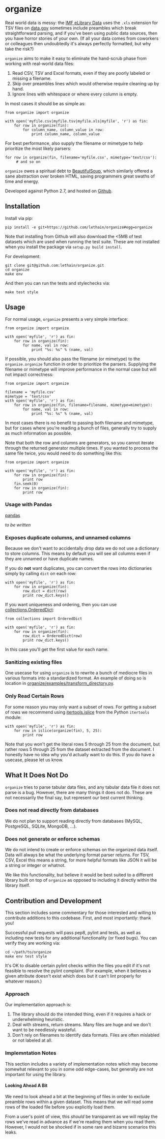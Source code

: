 # organize

Real world data is messy: the [IMF eLibrary Data](http://www.imf.org/external/data.htm) uses the ``.xls`` extension for TSV
files on [data.gov](https://www.data.gov/) sometimes include preambles which break straightforward parsing, and
if you've been using public data sources, then you have horror stories of your own. (If all your data comes
from coworkers or colleagues then undoubtedly it's always perfectly formatted, but why take the risk?)

``organize`` aims to make it easy to eliminate the hand-scrub phase from working with real-world data files:

1. Read CSV, TSV and Excel formats, even if they are poorly labeled or missing a filename.
2. Skip over preambles lines which would otherwise require cleaning up by hand.
3. Ignore lines with whitespace or where every column is empty.

In most cases it should be as simple as:

    from organize import organize

    with open('myfile.csv|myfile.tsv|myfile.xls|myfile', 'r') as fin:
        for row in organize(fin):
            for column_name, column_value in row:
                print column_name, column_value

For best performance, also supply the filename or mimetype to help
prioritize the most likely parsers:

    for row in organize(fin, filename='myfile.csv', mimetype='text/csv'):
         # and so on

``organize`` owes a spiritual debt to [BeautifulSoup](http://www.crummy.com/software/BeautifulSoup/),
which similarly offered a sane abstraction over broken HTML, saving programmers great swaths of time
and energy.

Developed against Python 2.7, and hosted on [Github](https://github.com/lethain/organize).


## Installation

Install via pip:

    pip install -e git+https://github.com/lethain/organize#egg=organize

Note that installing from Github will also download the <5MB of test datasets
which are used when running the test suite. These are not installed when you
install the package via ``setup.py build install``.

For development:

    git clone git@github.com:lethain/organize.git
    cd organize
    make env

And then you can run the tests and stylechecks via:

    make test style


## Usage

For normal usage, ``organize`` presents a very simple interface:

    from organize import organize

    with open('myfile', 'r') as fin:
        for row in organize(fin):
            for name, val in row:
                print "%s: %s" % (name, val)

If possible, you should also pass the filename (or mimetype) to
the ``organize.organize`` function in order to prioritize the
parsers. Supplying the filename or mimetype will improve performance
in the normal case but will not impact correctness:

    from organize import organize

    filename = 'myfile.csv'
    mimetype = 'text/csv'
    with open('myfile', 'r') as fin:
        for row in organize(fin, filename=filename, mimetype=mimetype):
            for name, val in row:
                print "%s: %s" % (name, val)

In most cases there is no benefit to passing both filename and mimetype,
but for cases where you're reading a bunch of files, generally try to
supply as much information as possible.

Note that both the row and columns are generators, so you cannot
iterate through the returned generator multiple times. If you
wanted to process the same file twice, you would need to do
something like this:

    from organize import organize

    with open('myfile', 'r') as fin:
        for row in organize(fin):
            print row
        fin.seek(0)
        for row in organize(fin):
            print row


### Usage with Pandas

[pandas](http://pandas.pydata.org/)

*to be written*


### Exposes duplicate columns, and unnamed columns

Because we don't want to accidentally drop data we do not
use a dictionary to store columns. This means by default you
will see all columns even if they are unnamed or have duplicate names.

If you do **not** want duplicates, you can convert the rows into dictionaries
simply by calling ``dict`` on each row:

    with open('myfile', 'r') as fin:
        for row in organize(fin):
            row_dict = dict(row)
            print row_dict.keys()

If you want uniqueness and ordering, then you can use [collections.OrderedDict](https://docs.python.org/2/library/collections.html#collections.OrderedDict):

    from collections import OrderedDict

    with open('myfile', 'r') as fin:
        for row in organize(fin):
            row_dict = OrderedDict(row)
            print row_dict.keys()


In this case you'll get the first value for each name.


### Sanitizing existing files

One usecase for using ``organize`` is to rewrite a bunch of mediocre files in various
formats into a standardized format. An example of doing so is location in
[organize/examples/transform_directory.py](organize/examples/transform_directory.py).


### Only Read Certain Rows

For some reason you may only want a subset of rows.
For getting a subset of rows we recommend using [itertools.islice](https://docs.python.org/2/library/itertools.html#itertools.islice)
from the Python ``itertools`` module:

    with open('myfile', 'r') as fin:
        for row in islice(organize(fin), 5, 25):
            print row

Note that you won't get the literal rows 5 through 25 from the document,
but rather rows 5 through 25 from the dataset extracted from the document.
I honestly have no idea why you'd actually want to do this. If you do have
a usecase, please let us know.


## What It Does Not Do

``organize`` tries to parse tabular data files, and any tabular data file it does
not parse is a bug. However, there are many things it does not do.
These are not necessarily the final say, but represent our best current thinking.


### Does not read directly from databases

We do not plan to support reading directly from databases (MySQL, PostgreSQL, SQLite, MongoDB, ...).


### Does not generate or enforce schemas

We do not intend to create or enforce schemas on the organized data itself.
Data will always be what the underlying format parser returns. For TSV, CSV,
Excel this means a string, for more helpful formats like JSON it will be a
string or integer or whatnot.

We like this functionality, but believe it would be best suited to
a different library built on top of ``organize`` as opposed to including
it directly within the library itself.


## Contribution and Development

This section includes some commentary for those interested and willing to contribute
additions to this codebase. First, and most importantly: thank you!

Successful pull requests will pass pep8, pylint and tests, as well as including new
tests for any additional functionality (or fixed bugs). You can verify they are working
via:

    cd ~/path/to/organize
    make env test style

It's OK to disable certain pylint checks within the files you edit if it's not feasible
to resolve the pylint complaint. (For example, when it believes a given attribute doesn't
exist which does but it can't lint properly for whatever reason.)

### Approach

Our implementation approach is:

1. The library should do the intended thing, even if it requires a hack
    or underwhelming heuristic.
2. Deal with streams, return streams. Many files are huge and we don't want
    to be needlessly wasteful.
3. Don't rely on filenames to identify data formats. Files are often mislabled or
    not labeled at all.

### Implemntation Notes

This section includes a variety of implementation notes which may become somewhat relevant
to you in some odd edge-cases, but generally are not important for using the library.

#### Looking Ahead A Bit

We need to look ahead a bit at the beginning of files in order to exclude preamble
rows within a given dataset. This means that we will read some rows of the loaded
file before you explicitly load them.

From a user's point of view, this *should* be transparent as we will replay the rows
we've read in advance as if we're reading them when you read them. However, I would not
be shocked if in some rare and bizarre scenarios this leaks.